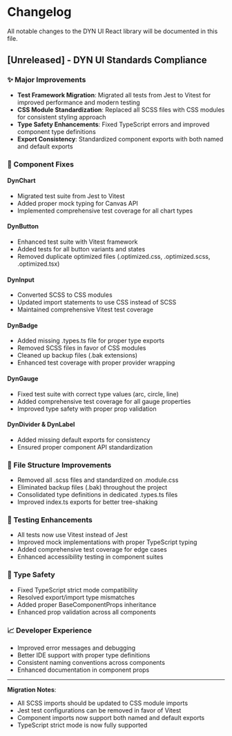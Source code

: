 # Changelog

All notable changes to the DYN UI React library will be documented in this file.

## [Unreleased] - DYN UI Standards Compliance

### ✨ Major Improvements
- **Test Framework Migration**: Migrated all tests from Jest to Vitest for improved performance and modern testing
- **CSS Module Standardization**: Replaced all SCSS files with CSS modules for consistent styling approach
- **Type Safety Enhancements**: Fixed TypeScript errors and improved component type definitions
- **Export Consistency**: Standardized component exports with both named and default exports

### 🔧 Component Fixes

#### DynChart
- Migrated test suite from Jest to Vitest
- Added proper mock typing for Canvas API
- Implemented comprehensive test coverage for all chart types

#### DynButton
- Enhanced test suite with Vitest framework
- Added tests for all button variants and states
- Removed duplicate optimized files (.optimized.css, .optimized.scss, .optimized.tsx)

#### DynInput
- Converted SCSS to CSS modules
- Updated import statements to use CSS instead of SCSS
- Maintained comprehensive Vitest test coverage

#### DynBadge
- Added missing .types.ts file for proper type exports
- Removed SCSS files in favor of CSS modules
- Cleaned up backup files (.bak extensions)
- Enhanced test coverage with proper provider wrapping

#### DynGauge
- Fixed test suite with correct type values (arc, circle, line)
- Added comprehensive test coverage for all gauge properties
- Improved type safety with proper prop validation

#### DynDivider & DynLabel
- Added missing default exports for consistency
- Ensured proper component API standardization

### 📁 File Structure Improvements
- Removed all .scss files and standardized on .module.css
- Eliminated backup files (.bak) throughout the project
- Consolidated type definitions in dedicated .types.ts files
- Improved index.ts exports for better tree-shaking

### 🧪 Testing Enhancements
- All tests now use Vitest instead of Jest
- Improved mock implementations with proper TypeScript typing
- Added comprehensive test coverage for edge cases
- Enhanced accessibility testing in component suites

### 🎯 Type Safety
- Fixed TypeScript strict mode compatibility
- Resolved export/import type mismatches
- Added proper BaseComponentProps inheritance
- Enhanced prop validation across all components

### 📈 Developer Experience
- Improved error messages and debugging
- Better IDE support with proper type definitions
- Consistent naming conventions across components
- Enhanced documentation in component props

---

**Migration Notes**: 
- All SCSS imports should be updated to CSS module imports
- Jest test configurations can be removed in favor of Vitest
- Component imports now support both named and default exports
- TypeScript strict mode is now fully supported